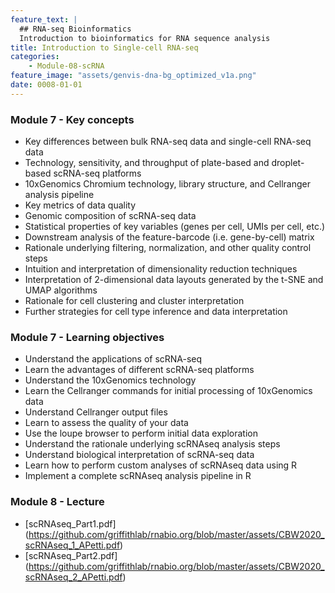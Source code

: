 ```yaml
---
feature_text: |
  ## RNA-seq Bioinformatics
  Introduction to bioinformatics for RNA sequence analysis
title: Introduction to Single-cell RNA-seq
categories:
    - Module-08-scRNA
feature_image: "assets/genvis-dna-bg_optimized_v1a.png"
date: 0008-01-01
---
```


### Module 7 - Key concepts
* Key differences between bulk RNA-seq data and single-cell RNA-seq data
* Technology, sensitivity, and throughput of plate-based and droplet-based scRNA-seq platforms
* 10xGenomics Chromium technology, library structure, and Cellranger analysis pipeline
* Key metrics of data quality
* Genomic composition of scRNA-seq data
* Statistical properties of key variables (genes per cell, UMIs per cell, etc.)
* Downstream analysis of the feature-barcode (i.e. gene-by-cell) matrix
* Rationale underlying filtering, normalization, and other quality control steps
* Intuition and interpretation of dimensionality reduction techniques
* Interpretation of 2-dimensional data layouts generated by the t-SNE and UMAP algorithms
* Rationale for cell clustering and cluster interpretation
* Further strategies for cell type inference and data interpretation

### Module 7 - Learning objectives
* Understand the applications of scRNA-seq
* Learn the advantages of different scRNA-seq platforms
* Understand the 10xGenomics technology
* Learn the Cellranger commands for initial processing of 10xGenomics data
* Understand Cellranger output files
* Learn to assess the quality of your data 
* Use the loupe browser to perform initial data exploration
* Understand the rationale underlying scRNAseq analysis steps
* Understand biological interpretation of scRNA-seq data
* Learn how to perform custom analyses of scRNAseq data using R
* Implement a complete scRNAseq analysis pipeline in R

### Module 8 - Lecture

* [scRNAseq_Part1.pdf]
(https://github.com/griffithlab/rnabio.org/blob/master/assets/CBW2020_scRNAseq_1_APetti.pdf)
* [scRNAseq_Part2.pdf]
(https://github.com/griffithlab/rnabio.org/blob/master/assets/CBW2020_scRNAseq_2_APetti.pdf)

